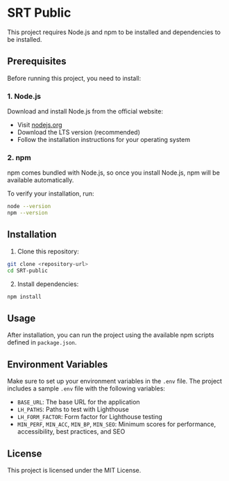# SRT Public

This project requires Node.js and npm to be installed and dependencies to be installed.

## Prerequisites

Before running this project, you need to install:

### 1. Node.js
Download and install Node.js from the official website:
- Visit [nodejs.org](https://nodejs.org/)
- Download the LTS version (recommended)
- Follow the installation instructions for your operating system

### 2. npm
npm comes bundled with Node.js, so once you install Node.js, npm will be available automatically.

To verify your installation, run:
```bash
node --version
npm --version
```

## Installation

1. Clone this repository:
```bash
git clone <repository-url>
cd SRT-public
```

2. Install dependencies:
```bash
npm install
```

## Usage

After installation, you can run the project using the available npm scripts defined in `package.json`.

## Environment Variables

Make sure to set up your environment variables in the `.env` file. The project includes a sample `.env` file with the following variables:

- `BASE_URL`: The base URL for the application
- `LH_PATHS`: Paths to test with Lighthouse
- `LH_FORM_FACTOR`: Form factor for Lighthouse testing
- `MIN_PERF`, `MIN_ACC`, `MIN_BP`, `MIN_SEO`: Minimum scores for performance, accessibility, best practices, and SEO

## License

This project is licensed under the MIT License.
